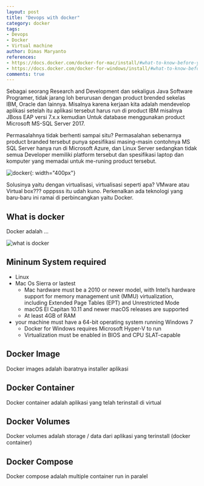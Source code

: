 ```yaml
---
layout: post
title: "Devops with docker"
category: docker
tags: 
- Devops
- Docker
- Virtual machine
author: Dimas Maryanto
references:
- https://docs.docker.com/docker-for-mac/install/#what-to-know-before-you-install
- https://docs.docker.com/docker-for-windows/install/#what-to-know-before-you-install
comments: true
---
```


Sebagai seorang Research and Development dan sekaligus Java Software Programer, tidak jarang loh berurusan dengan product brended sekelas IBM, Oracle dan lainnya. Misalnya karena kerjaan kita adalah mendevelop aplikasi setelah itu aplikasi tersebut harus run di product IBM misalnya JBoss EAP versi 7.x.x kemudian Untuk database menggunakan product Microsoft MS-SQL Server 2017. 

Permasalahnya tidak berhenti sampai situ? Permasalahan sebenarnya product branded tersebut punya spesifikasi masing-masin contohnya MS SQL Server hanya run di Microsoft Azure, dan Linux Server sedangkan tidak semua Developer memiliki platform tersebut dan spesifikasi laptop dan komputer yang memadai untuk me-runing product tersebut.

![docker]({{site.baseurl}}/assets/img/posts/devops-docker/logo.png){: width="400px"}

Solusinya yaitu dengan virtualisasi, virtualisasi seperti apa? VMware atau Virtual box??? opppsss itu udah kuno. Perkenalkan ada teknologi yang baru-baru ini ramai di perbincangkan yaitu Docker.
<!--more-->

## What is docker

Docker adalah ...

![what is docker]({{site.baseurl}}/assets/img/posts/devops-docker/what-is-docker.png)

## Mininum System required

- Linux
- Mac Os Sierra or lastest
    - Mac hardware must be a 2010 or newer model, with Intel’s hardware support for memory management unit (MMU) virtualization, including Extended Page Tables (EPT) and Unrestricted Mode
    - macOS El Capitan 10.11 and newer macOS releases are supported
    - At least 4GB of RAM
- your machine must have a 64-bit operating system running Windows 7 
    - Docker for Windows requires Microsoft Hyper-V to run
    - Virtualization must be enabled in BIOS and CPU SLAT-capable

## Docker Image

Docker images adalah ibaratnya installer aplikasi

## Docker Container

Docker container adalah aplikasi yang telah terinstall di virtual

## Docker Volumes

Docker volumes adalah storage / data dari aplikasi yang terinstall (docker container)

## Docker Compose

Docker compose adalah multiple container run in paralel